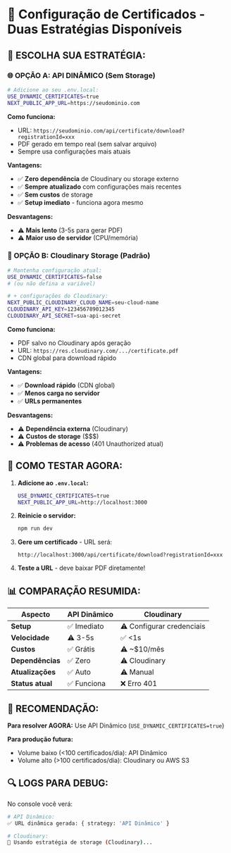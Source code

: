 # 📄 Configuração de Certificados - Duas Estratégias Disponíveis

## 🎯 **ESCOLHA SUA ESTRATÉGIA:**

### **🌐 OPÇÃO A: API DINÂMICO (Sem Storage)**
```bash
# Adicione ao seu .env.local:
USE_DYNAMIC_CERTIFICATES=true
NEXT_PUBLIC_APP_URL=https://seudominio.com
```

**Como funciona:**
- URL: `https://seudominio.com/api/certificate/download?registrationId=xxx`
- PDF gerado em tempo real (sem salvar arquivo)
- Sempre usa configurações mais atuais

**Vantagens:**
- ✅ **Zero dependência** de Cloudinary ou storage externo
- ✅ **Sempre atualizado** com configurações mais recentes  
- ✅ **Sem custos** de storage
- ✅ **Setup imediato** - funciona agora mesmo

**Desvantagens:**
- ⚠️ **Mais lento** (3-5s para gerar PDF)
- ⚠️ **Maior uso de servidor** (CPU/memória)

### **📁 OPÇÃO B: Cloudinary Storage (Padrão)**
```bash
# Mantenha configuração atual:
USE_DYNAMIC_CERTIFICATES=false
# (ou não defina a variável)

# + configurações do Cloudinary:
NEXT_PUBLIC_CLOUDINARY_CLOUD_NAME=seu-cloud-name
CLOUDINARY_API_KEY=123456789012345
CLOUDINARY_API_SECRET=sua-api-secret
```

**Como funciona:**
- PDF salvo no Cloudinary após geração
- URL: `https://res.cloudinary.com/.../certificate.pdf`
- CDN global para download rápido

**Vantagens:**
- ✅ **Download rápido** (CDN global)
- ✅ **Menos carga no servidor**
- ✅ **URLs permanentes**

**Desvantagens:**
- ⚠️ **Dependência externa** (Cloudinary)
- ⚠️ **Custos de storage** ($$$)
- ⚠️ **Problemas de acesso** (401 Unauthorized atual)

## 🔧 **COMO TESTAR AGORA:**

1. **Adicione ao `.env.local`:**
   ```bash
   USE_DYNAMIC_CERTIFICATES=true
   NEXT_PUBLIC_APP_URL=http://localhost:3000
   ```

2. **Reinicie o servidor:**
   ```bash
   npm run dev
   ```

3. **Gere um certificado** - URL será:
   ```
   http://localhost:3000/api/certificate/download?registrationId=xxx
   ```

4. **Teste a URL** - deve baixar PDF diretamente!

## 📊 **COMPARAÇÃO RESUMIDA:**

| Aspecto | API Dinâmico | Cloudinary |
|---------|--------------|------------|
| **Setup** | ✅ Imediato | ⚠️ Configurar credenciais |
| **Velocidade** | ⚠️ 3-5s | ✅ <1s |
| **Custos** | ✅ Grátis | ⚠️ ~$10/mês |
| **Dependências** | ✅ Zero | ⚠️ Cloudinary |
| **Atualizações** | ✅ Auto | ⚠️ Manual |
| **Status atual** | ✅ Funciona | ❌ Erro 401 |

## 🚀 **RECOMENDAÇÃO:**

**Para resolver AGORA:** Use API Dinâmico (`USE_DYNAMIC_CERTIFICATES=true`)

**Para produção futura:** 
- Volume baixo (<100 certificados/dia): API Dinâmico
- Volume alto (>100 certificados/dia): Cloudinary ou AWS S3

## 🔍 **LOGS PARA DEBUG:**

No console você verá:
```bash
# API Dinâmico:
✅ URL dinâmica gerada: { strategy: 'API Dinâmico' }

# Cloudinary:
📁 Usando estratégia de storage (Cloudinary)...
```
